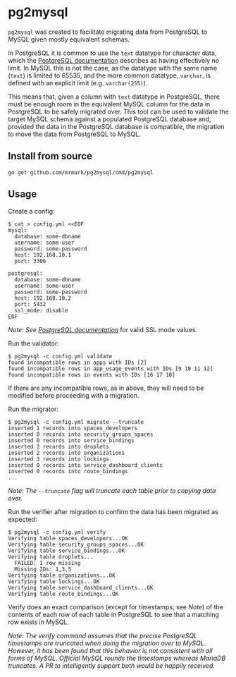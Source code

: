 # pg2mysql

`pg2mysql` was created to facilitate migrating data from PostgreSQL to MySQL
given mostly equivalent schemas.

In PostgreSQL it is common to use the `text` datatype for character data, which
the [PostgreSQL documentation](https://www.postgresql.org/docs/9.1/static/datatype-character.html)
describes as having effectively no limit. In MySQL this is not the case, as the
datatype with the same name (`text`) is limited to 65535, and the more common
datatype, `varchar`, is defined with an explicit limit (e.g. `varchar(255)`).

This means that, given a column with `text` datatype in PostgreSQL, there must
be enough room in the equivalent MySQL column for the data in PostgreSQL to be
safely migrated over. This tool can be used to validate the target MySQL schema
against a populated PostgreSQL database and, provided the data in the
PostgreSQL database is compatible, the migration to move the data from
PostgreSQL to MySQL.

## Install from source

```
go get github.com/mrmark/pg2mysql/cmd/pg2mysql
```

## Usage

Create a config:

```
$ cat > config.yml <<EOF
mysql:
  database: some-dbname
  username: some-user
  password: some-password
  host: 192.168.10.1
  port: 3306

postgresql:
  database: some-dbname
  username: some-user
  password: some-password
  host: 192.168.10.2
  port: 5432
  ssl_mode: disable
EOF
```

_Note: See [PostgreSQL documentation](https://www.postgresql.org/docs/9.1/static/libpq-ssl.html#LIBPQ-SSL-SSLMODE-STATEMENTS)_
for valid SSL mode values.

Run the validator:

```
$ pg2mysql -c config.yml validate
found incompatible rows in apps with IDs [2]
found incompatible rows in app_usage_events with IDs [9 10 11 12]
found incompatible rows in events with IDs [16 17 18]
```

If there are any incompatible rows, as in above, they will need to be modified
before proceeding with a migration.

Run the migrator:

```
$ pg2mysql -c config.yml migrate --truncate
inserted 1 records into spaces_developers
inserted 0 records into security_groups_spaces
inserted 0 records into service_bindings
inserted 2 records into droplets
inserted 2 records into organizations
inserted 3 records into lockings
inserted 0 records into service_dashboard_clients
inserted 0 records into route_bindings
...
```

_Note: The `--truncate` flag will truncate each table prior to copying data over._

Run the verifier after migration to confirm the data has been migrated as expected:

```
$ pg2mysql -c config.yml verify
Verifying table spaces_developers...OK
Verifying table security_groups_spaces...OK
Verifying table service_bindings...OK
Verifying table droplets...
  FAILED: 1 row missing
  Missing IDs: 1,3,5
Verifying table organizations...OK
Verifying table lockings...OK
Verifying table service_dashboard_clients...OK
Verifying table route_bindings...OK
```

Verify does an exact comparison (except for timestamps; see _Note_) of the
contents of each row of each table in PostgreSQL to see that a matching row
exists in MySQL.

_Note: The verify command assumes that the precise PostgreSQL timestamps are
truncated when doing the migration over to MySQL. However, it has been found
that this behavior is not consistent with all forms of MySQL. Official MySQL
rounds the timestamps whereas MariaDB truncates. A PR to intelligently support
both would be happily received._
